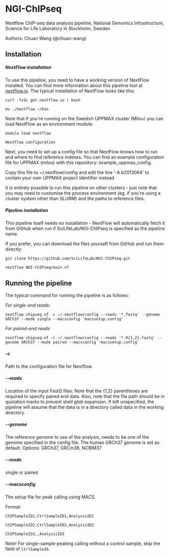 # NGI-ChIPseq
Nextflow ChIP-seq data analysis pipeline, National Genomics Infrastructure, Science for Life Laboratory in Stockholm, Sweden

Authors: Chuan Wang (@chuan-wang)

## Installation

##### NextFlow installation

To use this pipeline, you need to have a working version of NextFlow installed. You can find more information about this pipeline tool at [nextflow.io](http://www.nextflow.io/). The typical installation of NextFlow looks like this:

  `curl -fsSL get.nextflow.io | bash` 

  `mv ./nextflow ~/bin`

Note that if you're running on the Swedish UPPMAX cluster (Milou) you can load NextFlow as an environment module:

  `module load nextflow`

  `NextFlow configuration`
  
  
Next, you need to set up a config file so that NextFlow knows how to run and where to find reference indexes. You can find an example configuration file for UPPMAX (milou) with this repository: example_uppmax_config.

Copy this file to ~/.nextflow/config and edit the line '-A b2013064' to contain your own UPPMAX project identifier instead.

It is entirely possible to run this pipeline on other clusters - just note that you may need to customise the process environment (eg. if you're using a cluster system other than SLURM) and the paths to reference files.

##### Pipeline installation

This pipeline itself needs no installation - NextFlow will automatically fetch it from GitHub when run if SciLifeLab/NGI-ChIPseq is specified as the pipeline name.

If you prefer, you can download the files yourself from GitHub and run them directly:

`git clone https://github.com/SciLifeLab/NGI-ChIPseq.git`

`nextflow NGI-ChIPseq/main.nf`

## Running the pipeline

The typical command for running the pipeline is as follows:

*For single-end reads:*

`nextflow chipseq.nf -c ~/.nextflow/config --reads '*.fastq' --genome GRCh37 --mode single --macsconfig 'macssetup.config'`

*For paired-end reads*

`nextflow chipseq.nf -c ~/.nextflow/config --reads '*.R{1,2}.fastq' --genome GRCh37 --mode paired --macsconfig 'macssetup.config'`

##### -c

Path to the configuration file for Nextflow.

##### --reads

Location of the input FastQ files:
Note that the {1,2} parentheses are required to specify paired end data. Also, note that the file path should be in quotation marks to prevent shell glob expansion. If left unspecified, the pipeline will assume that the data is in a directory called data in the working directory.

##### --genome

The reference genome to use of the analysis, needs to be one of the genome specified in the config file. The human GRCh37 genome is set as default. Options: GRCh37, GRCm38, NCBIM37

##### --mode

single or paired

##### --macsconfig

The setup file for peak calling using MACS. 

Format:

`ChIPSampleID1,CtrlSampleID1,AnalysisID1`

`ChIPSampleID2,CtrlSampleID2,AnalysisID2`

`ChIPSampleID3,,AnalysisID3`

Note! For single-sample peaking calling without a control sample, skip the field of `CtrlSampleID`.
